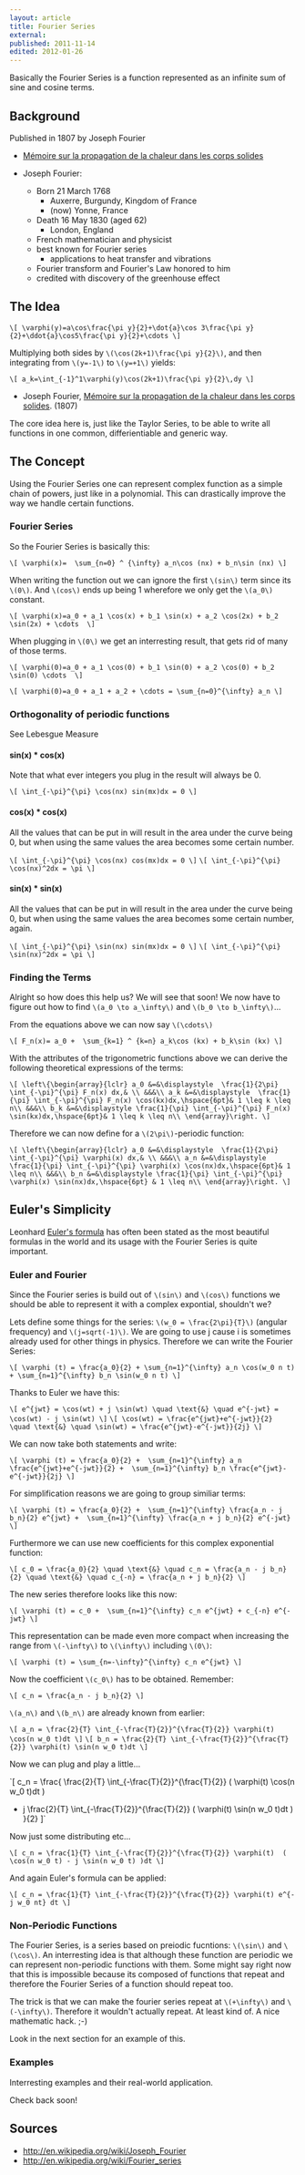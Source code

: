 ```yaml
---
layout: article
title: Fourier Series
external:
published: 2011-11-14
edited: 2012-01-26
---
```


Basically the Fourier Series is a function represented as an infinite sum of sine and cosine terms.

## Background

Published in 1807 by Joseph Fourier

* [Mémoire sur la propagation de la chaleur dans les corps solides](http://en.wikipedia.org/wiki/Mémoire_sur_la_propagation_de_la_chaleur_dans_les_corps_solides)

* Joseph Fourier:
  * Born 21 March 1768
    * Auxerre, Burgundy, Kingdom of France
    * (now) Yonne, France   
  * Death 16 May 1830 (aged 62)
    * London, England
  * French mathematician and physicist
  * best known for Fourier series
    * applications to heat transfer and vibrations
  * Fourier transform and Fourier's Law honored to him
  * credited with discovery of the greenhouse effect

## The Idea

`\[
\varphi(y)=a\cos\frac{\pi y}{2}+\dot{a}\cos 3\frac{\pi y}{2}+\ddot{a}\cos5\frac{\pi y}{2}+\cdots
\]`

Multiplying both sides by `\(\cos(2k+1)\frac{\pi y}{2}\)`, and then integrating from `\(y=-1\)` to `\(y=+1\)` yields:

`\[
a_k=\int_{-1}^1\varphi(y)\cos(2k+1)\frac{\pi y}{2}\,dy
\]`

* Joseph Fourier, [Mémoire sur la propagation de la chaleur dans les corps solides](http://en.wikipedia.org/wiki/Mémoire_sur_la_propagation_de_la_chaleur_dans_les_corps_solides). (1807)

The core idea here is, just like the Taylor Series, to be able to write all functions in one common, differientiable and generic way.

## The Concept

Using the Fourier Series one can represent complex function as a simple chain of powers, just like in a polynomial.
This can drastically improve the way we handle certain functions.

### Fourier Series

So the Fourier Series is basically this:

`\[
\varphi(x)= 
\sum_{n=0} ^ {\infty} a_n\cos (nx) + b_n\sin (nx)
\]`

When writing the function out we can ignore the first `\(sin\)` term since its `\(0\)`. And `\(cos\)` ends up being 1 wherefore we only get the `\(a_0\)` constant.

`\[
\varphi(x)=a_0 + a_1 \cos(x) + b_1 \sin(x) + a_2 \cos(2x) + b_2 \sin(2x) + \cdots 
\]`

When plugging in `\(0\)` we get an interresting result, that gets rid of many of those terms.

`\[
\varphi(0)=a_0 + a_1 \cos(0) + b_1 \sin(0) + a_2 \cos(0) + b_2 \sin(0) \cdots 
\]`

`\[
\varphi(0)=a_0 + a_1 + a_2 + \cdots = \sum_{n=0}^{\infty} a_n
\]`

### Orthogonality of periodic functions

See Lebesgue Measure

#### sin(x) * cos(x)

<script type="text/javascript" id="WolframAlphaScript9ea68e97266389f3fe227b9c0e0084f3" src="http://www.wolframalpha.com/widget/widget.jsp?id=9ea68e97266389f3fe227b9c0e0084f3"></script>

Note that what ever integers you plug in the result will always be 0.

`\[
\int_{-\pi}^{\pi} \cos(nx) sin(mx)dx = 0
\]`

#### cos(x) * cos(x)

<script type="text/javascript" id="WolframAlphaScript360882f81985e81cb99c1fe7acff4a06" src="http://www.wolframalpha.com/widget/widget.jsp?id=360882f81985e81cb99c1fe7acff4a06"></script>

All the values that can be put in will result in the area under the curve being 0, but when using the same values the area becomes some certain number.

`\[
\int_{-\pi}^{\pi} \cos(nx) cos(mx)dx = 0
\]`
`\[
\int_{-\pi}^{\pi} \cos(nx)^2dx = \pi
\]`

#### sin(x) * sin(x)

<script type="text/javascript" id="WolframAlphaScript360882f81985e81cb99c1fe7acff4a06" src="http://www.wolframalpha.com/widget/widget.jsp?id=360882f81985e81cb99c1fe7acff4a06"></script>

<!--**Change widget and table!!!**-->

All the values that can be put in will result in the area under the curve being 0, but when using the same values the area becomes some certain number, again.

`\[
\int_{-\pi}^{\pi} \sin(nx) sin(mx)dx = 0
\]`
`\[
\int_{-\pi}^{\pi} \sin(nx)^2dx = \pi
\]`

### Finding the Terms

Alright so how does this help us? We will see that soon! We now have to figure out how to find `\(a_0 \to a_\infty\)` and `\(b_0 \to b_\infty\)`...

From the equations above we can now say `\(\cdots\)`

`\[
F_n(x)= a_0 + 
\sum_{k=1} ^ {k=n} a_k\cos (kx) + b_k\sin (kx)
\]`

With the attributes of the trigonometric functions above we can derive the following theoretical expressions of the terms:

`\[
\left\{\begin{array}{lclr}
a_0 &=&\displaystyle  \frac{1}{2\pi} \int_{-\pi}^{\pi} F_n(x) dx,& \\
&&&\\
a_k &=&\displaystyle  \frac{1}{\pi} \int_{-\pi}^{\pi} F_n(x) \cos(kx)dx,\hspace{6pt}& 1 \leq k \leq n\\
&&&\\
b_k &=&\displaystyle \frac{1}{\pi} \int_{-\pi}^{\pi} F_n(x) \sin(kx)dx,\hspace{6pt}& 1 \leq k \leq n\\
\end{array}\right.
\]`

Therefore we can now define for a `\(2\pi\)`-periodic function:

`\[
\left\{\begin{array}{lclr}
a_0 &=&\displaystyle  \frac{1}{2\pi} \int_{-\pi}^{\pi} \varphi(x) dx,& \\
&&&\\
a_n &=&\displaystyle  \frac{1}{\pi} \int_{-\pi}^{\pi} \varphi(x) \cos(nx)dx,\hspace{6pt}& 1 \leq n\\
&&&\\
b_n &=&\displaystyle \frac{1}{\pi} \int_{-\pi}^{\pi} \varphi(x) \sin(nx)dx,\hspace{6pt} & 1 \leq n\\
\end{array}\right.
\]`

## Euler's Simplicity

Leonhard [Euler's formula](/scientia/math/eulers-formula)  has often been stated as the most beautiful formulas in the world and its usage with the Fourier Series is quite important.

### Euler and Fourier

Since the Fourier series is build out of `\(sin\)` and `\(cos\)` functions we should be able to represent it with a complex expontial, shouldn't we?

Lets define some things for the series: `\(w_0 = \frac{2\pi}{T}\)` (angular frequency) and `\(j=sqrt(-1)\)`. We are going to use j cause i is sometimes already used for other things in physics. Therefore we can write the Fourier Series:

`\[
\varphi (t) = \frac{a_0}{2} +
\sum_{n=1}^{\infty} a_n \cos(w_0 n t) +
\sum_{n=1}^{\infty} b_n \sin(w_0 n t)
\]`

Thanks to Euler we have this:

`\[
e^{jwt} = \cos(wt) + j \sin(wt) \quad \text{&} \quad e^{-jwt} = \cos(wt) - j \sin(wt)
\]`
`\[
\cos(wt) = \frac{e^{jwt}+e^{-jwt}}{2} \quad \text{&} \quad \sin(wt) = \frac{e^{jwt}-e^{-jwt}}{2j}
\]`

We can now take both statements and write:

`\[
\varphi (t) = \frac{a_0}{2} + 
\sum_{n=1}^{\infty} a_n \frac{e^{jwt}+e^{-jwt}}{2} + 
\sum_{n=1}^{\infty} b_n \frac{e^{jwt}-e^{-jwt}}{2j}
\]`

For simplification reasons we are going to group similiar terms:

`\[
\varphi (t) = \frac{a_0}{2} + 
\sum_{n=1}^{\infty} \frac{a_n - j b_n}{2} e^{jwt} + 
\sum_{n=1}^{\infty} \frac{a_n + j b_n}{2} e^{-jwt}
\]`

Furthermore we can use new coefficients for this complex exponential function:

`\[
c_0 = \frac{a_0}{2} \quad \text{&} \quad c_n = \frac{a_n - j b_n}{2} \quad \text{&} \quad c_{-n} = \frac{a_n + j b_n}{2}
\]`

The new series therefore looks like this now:

`\[
\varphi (t) = c_0 + 
\sum_{n=1}^{\infty} c_n e^{jwt} + c_{-n} e^{-jwt}
\]`

This representation can be made even more compact when increasing the range from `\(-\infty\)` to `\(\infty\)` including `\(0\)`:

`\[
\varphi (t) = \sum_{n=-\infty}^{\infty} c_n e^{jwt}
\]`

Now the coefficient `\(c_0\)` has to be obtained.
Remember:

`\[
c_n = \frac{a_n - j b_n}{2}
\]`

`\(a_n\)` and `\(b_n\)` are already known from earlier:

`\[
a_n = \frac{2}{T} \int_{-\frac{T}{2}}^{\frac{T}{2}} \varphi(t) \cos(n w_0 t)dt
\]`
`\[
b_n = \frac{2}{T} \int_{-\frac{T}{2}}^{\frac{T}{2}} \varphi(t) \sin(n w_0 t)dt
\]`

Now we can plug and play a little...

`\[
c_n = \frac{
\frac{2}{T} \int_{-\frac{T}{2}}^{\frac{T}{2}} ( \varphi(t) \cos(n w_0 t)dt )
- j 
\frac{2}{T} \int_{-\frac{T}{2}}^{\frac{T}{2}} ( \varphi(t) \sin(n w_0 t)dt )
}{2}
\]`

Now just some distributing etc...

`\[
c_n = \frac{1}{T}
\int_{-\frac{T}{2}}^{\frac{T}{2}} \varphi(t) 
( \cos(n w_0 t) - j \sin(n w_0 t) )dt
\]`

And again Euler's formula can be applied:

`\[
c_n = \frac{1}{T}
\int_{-\frac{T}{2}}^{\frac{T}{2}} \varphi(t) e^{-j w_0 nt} dt
\]`

### Non-Periodic Functions

The Fourier Series, is a series based on preiodic fucntions: `\(\sin\)` and `\(\cos\)`. An interresting idea is that although these function are periodic we can represent non-periodic functions with them. Some might say right now that this is impossible because its composed of functions that repeat and therefore the Fourier Series of a function should repeat too.

The trick is that we can make the fourier series repeat at `\(+\infty\)` and `\(-\infty\)`. Therefore it wouldn't actually repeat. At least kind of. A nice mathematic hack. ;-)

Look in the next section for an example of this.

### Examples

Interresting examples and their real-world application.

Check back soon!

## Sources

* http://en.wikipedia.org/wiki/Joseph_Fourier
* http://en.wikipedia.org/wiki/Fourier_series
